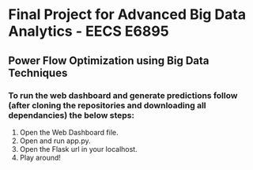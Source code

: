 # Final Project for Advanced Big Data Analytics - EECS E6895
## Power Flow Optimization using Big Data Techniques
### To run the web dashboard and generate predictions follow (after cloning the repositories and downloading all dependancies) the below steps:
1. Open the Web Dashboard file.
2. Open and run app.py.
3. Open the Flask url in your localhost.
4. Play around!
